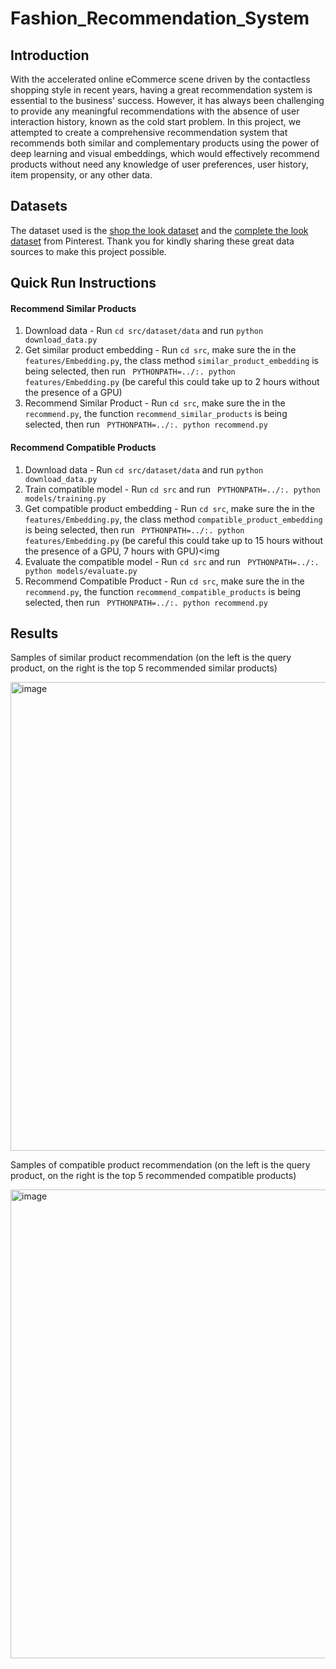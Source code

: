 # Fashion_Recommendation_System

## Introduction

With the accelerated online eCommerce scene driven by the contactless shopping style in recent years, having a great recommendation system is essential to the business' success. However, it has always been challenging to provide any meaningful recommendations with the absence of user interaction history, known as the cold start problem.  In this project, we attempted to create a comprehensive recommendation system that recommends both similar and complementary products using the power of deep learning and visual embeddings, which would effectively recommend products without need any knowledge of user preferences, user history, item propensity, or any other data.


## Datasets

The dataset used is the [shop the look dataset](https://github.com/kang205/STL-Dataset) and the [complete the look dataset](https://github.com/eileenforwhat/complete-the-look-dataset) from Pinterest. Thank you for kindly sharing these great data sources to make this project possible.

## Quick Run Instructions

#### Recommend Similar Products
1. Download data - Run `cd src/dataset/data` and run `python download_data.py`
2. Get similar product embedding - Run `cd src`, make sure the in the `features/Embedding.py`, the class method `similar_product_embedding` is being selected, then run ` PYTHONPATH=../:. python features/Embedding.py` (be careful this could take up to 2 hours without the presence of a GPU)
3. Recommend Similar Product - Run `cd src`, make sure the in the `recommend.py`, the function `recommend_similar_products` is being selected, then run ` PYTHONPATH=../:. python recommend.py`

#### Recommend Compatible Products
1. Download data - Run `cd src/dataset/data` and run `python download_data.py`
2. Train compatible model - Run `cd src` and run ` PYTHONPATH=../:. python models/training.py`
3. Get compatible product embedding - Run `cd src`, make sure the in the `features/Embedding.py`, the class method `compatible_product_embedding` is being selected, then run ` PYTHONPATH=../:. python features/Embedding.py` (be careful this could take up to 15 hours without the presence of a GPU, 7 hours with GPU)<img 
4. Evaluate the compatible model -  Run `cd src` and run ` PYTHONPATH=../:. python models/evaluate.py`
5. Recommend Compatible Product - Run `cd src`, make sure the in the `recommend.py`, the function `recommend_compatible_products` is being selected, then run ` PYTHONPATH=../:. python recommend.py`

## Results
Samples of similar product recommendation
(on the left is the query product, on the right is the top 5 recommended similar products)

<img width="750" alt="image" src="https://user-images.githubusercontent.com/18410378/146464288-d3960443-a616-49fc-b250-eadb1f751927.png">


Samples of compatible product recommendation
(on the left is the query product, on the right is the top 5 recommended compatible products)

<img width="750" alt="image" src="https://user-images.githubusercontent.com/18410378/146464340-db108af4-ae66-409b-97fc-cb993c7a17bb.png">




